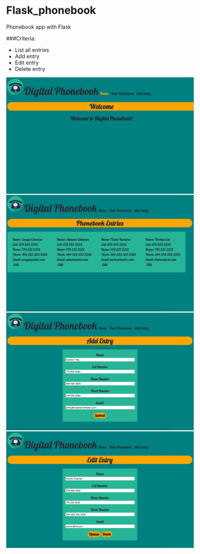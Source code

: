 # Flask_phonebook
Phonebook app with Flask

###Criteria:
* List all entries 
* Add entry
* Edit entry 
* Delete entry

![Front Page](/digitalpb_front.png?raw=true "Front Page")
![All Entries](/digitalpb_entries.png?raw=true "List Entries")
![Add Entry](/digitalpb_add.png?raw=true "Add Entry")
![Edit Entry](/digitalpb_edit.png?raw=true "Edit Entry")


